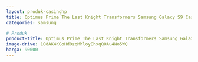 ```yaml
---
layout: produk-casinghp
title: Optimus Prime The Last Knight Transformers Samsung Galaxy S9 Case
categories: samsung

# Produk
product-title: Optimus Prime The Last Knight Transformers Samsung Galaxy S9 Case
image-drive: 1OdAK4KGoHd0zqMhloyEhxqQOAu4No5WQ
harga: 90000
---
```

